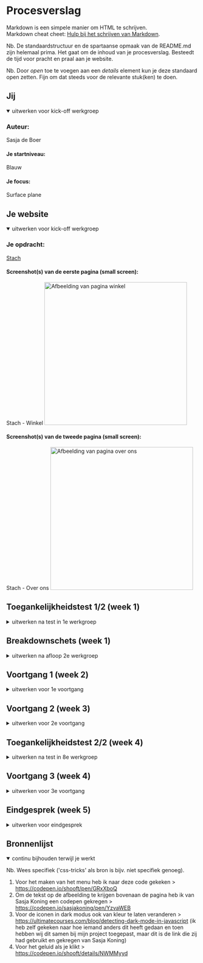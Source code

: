 # Procesverslag
Markdown is een simpele manier om HTML te schrijven.  
Markdown cheat cheet: [Hulp bij het schrijven van Markdown](https://github.com/adam-p/markdown-here/wiki/Markdown-Cheatsheet).

Nb. De standaardstructuur en de spartaanse opmaak van de README.md zijn helemaal prima. Het gaat om de inhoud van je procesverslag. Besteedt de tijd voor pracht en praal aan je website.

Nb. Door *open* toe te voegen aan een *details* element kun je deze standaard open zetten. Fijn om dat steeds voor de relevante stuk(ken) te doen.





## Jij

<details open>
  <summary>uitwerken voor kick-off werkgroep</summary>

  ### Auteur:
  Sasja de Boer

  #### Je startniveau:
  Blauw

  #### Je focus:
  Surface plane
 
</details>





## Je website

<details open>
  <summary>uitwerken voor kick-off werkgroep</summary>

  ### Je opdracht:
  <a href="https://stach-food.nl">Stach</a>

  #### Screenshot(s) van de eerste pagina (small screen): 
  Stach - Winkel
  <img src="readme-images/winkels" width="375px" alt="Afbeelding van pagina winkel">

  #### Screenshot(s) van de tweede pagina (small screen):
  Stach - Over ons
  <img src="readme-images/overons.png" width="375px" alt="Afbeelding van pagina over ons">
 
</details>



## Toegankelijkheidstest 1/2 (week 1)

<details>
  <summary>uitwerken na test in 1e werkgroep</summary>

  ### Bevindingen
  Lijst met je bevindingen die in de test naar voren kwamen:

  #### Screenreader
  - Bij de screenreader begon die in de footer met de nieuwsbrief. 
  - Bij heel veel dingen werd link gezegd terwijl het geen link is of had moeten zijn. 
  - Bij de afbeeldingen werd er gezegd dat er knoppen waren. Dus ik denk dat er een soort van knoppen onder de afbeeldingen zaten. Er zaten ook echte knoppen over de afbeelding, maar er werd niet echt goed benoemd wat deze waren, want het waren pijltjes dus best handig om te weten.
  - Hij leest eerst de H2 voor en dan de H1, ze staan ook wel in deze volgorde in de html. Maar je wilt eigenlijk dat de H1 eerst voorgelezen wordt.



  #### Muis en Toetsenbord 
  Met het tabben deed hij het pas na 3 keer, dus waarschijnlijk was die al ergens bezig maar kon ik het niet zien. Daarna ging de meteen naar het invulveld voor de nieuwsbrief (staat in de footer). Toen ging die pas naar helemaal boven. Dit kan je oplossen daar de html goed te schrijven zodat hij dit goed leest. Wanneer je tabt worden de elementen met blauw omringt, maar dit is niet heel duidelijk zichtbaar. Dit kan opgelost worden door de kleur aan te passen.


  #### Motoriek (shocks, elastiekjes)
  Ik had getest met de elastiekjes. Op mijn laptop ervaarde ik geen problemen, er zijn ook niet echt moeilijke of kleine dingen op de website dus dat ging goed. OP de telefoon werd het al wat lastiger, dat kwam ook omdat het lastig was om de telefoon goed vast te houden. Het was lastig om bij het hamburger menu te komen, dit kan opgelost worden door het menu-icon wat groter te maken zodat er beter op geklikt kan worden. De buttons op de winkels pagina waren opzich wel goed aan te klikken, soms klikte je verkeerd of moet je de telefoon een beetje draaien om goed bij de button te komen. Dit kan eventueel opgelost worden door de buttons iets groter te maken.


  #### Visueel (brillen, contrast, kleurenblind, dark/light). 
  Ik heb getest met de Combined loss bril en de Central field loss bril. Bij de Combined loss bril zaten er vlekken op de bril dus het duurde langer om te zien waar dingen staan en om de teksten te lezen.
  Bij de Central field loss zat er dus een vlek midden op de bril. Ik zag echt weinig en het was nog best lastig om echt voor je te blijven kijken, want je wilt eigenlijk gewoon om de stip heen kijken.

</details>



## Breakdownschets (week 1)

<details>
  <summary>uitwerken na afloop 2e werkgroep</summary>

  ### Eerste pagina: 
  <img src="readme-images/pagina1.png" width="375px" alt="Breakdownschets pagina 1">

  ### Tweede pagina:
  <img src="readme-images/pagina2.png" width="375px" alt="Breakdownschets pagina 2">


</details>





## Voortgang 1 (week 2)

<details>
  <summary>uitwerken voor 1e voortgang</summary>

  ### Stand van zaken
  De opdrachten maken ging vaak wel goed. Ik kon van de blauwe piste vaak alle opdrachten wel maken, maar rood lukte nog niet. Met de website maken was ik eerst begonnen om alle content erin te zetten en toen wilde ik beginnen aan de css, maar het werd een beetje rommelig. Ik heb toen ervoor gekozen om gewoon bovenaan de pagina te beginnen en zo verder naar beneden te werken. Ik vind het wel nog lastig om wat we in de opdrachten leren toe te passen op de website, ik weet soms nog niet precies wat ik waarvoor kan/moet gebruiken. Daardoor duurt alles veel langer en ben ik heel veel aan het op- en uitzoeken.
  


  ### Agenda voor meeting
  samen met je groepje opstellen

  | Jeannet                      | Mischa             | Naïm         | Sasja                             |
  | ---                          | ---                | ---          | ---                               |
  | Video readme                 | Witruimte          | ...          | Hamburgermenu responsive          |
  | Dynamische breakdown schets  | ...                | ...          | Wanneer flexbox, grid of position |             
  | ...                          | ...                | ...          | ...                               |


  ### Verslag van meeting
  hier na afloop snel de uitkomsten van de meeting vastleggen

  - Menubalk met hamburger menu komt volgende week met javascript, dus eerst verder werken aan de site en dan volgende week daar naar kijken. Het handigste is om te beginnen met een klein scherm met daar een hamburger menu en dan een @media te gebruiken wanneer het scherm groter word.
  - De echte website zit best goed in elkaar dus daar goed kijken wat zij gebruiken en dat overnemen. Voor de verschillende winkels/steden flexbox gebruiken met flexwrap en een max-width gebruiken om ervoor te zorgen dat er niet te veel naast elkaar staan.


</details>





## Voortgang 2 (week 3)

<details>
  <summary>uitwerken voor 2e voortgang</summary>

  ### Stand van zaken
  Het is mij een soort van geluk om het hamburger menu voor elkar te krijgen. 
  Eigenlijk wil ik nog dat als het scherm groot genoeg is dat dan het hamburger menu weer weggaat, maar ik ga nog kijken of ik dat verder wil uitzoeken. 
  Voor de rest ben ik wel al redelijk goed op weg, ik heb wel met een paar dingen dat ik niet zo goed weet hoe ik dat zelf kan oplossen.


  ### Agenda voor meeting
  samen met je groepje opstellen

  | Jeannet    | Mischa    | Naïm    | Sasja                                  |
  | ---        | ---       | ---     | ---                                    |
  | ---        | ---       | ...     | In het midden krijgen                  |
  | ---        | ---       | ...     | Het stukje met plaatje en tekst van Utrecht en hoe dat goed onder elkaar komt en als de ruimte er is dat het dan naast elkaar is. |             
  | ...        | ...       | ...     | Zwarte lijnen tussen sommige stukken   |


  ### Verslag van meeting
  hier na afloop snel de uitkomsten van de meeting vastleggen

  - Om sommige dingen in het midden te krijgen kan ik beter "margin-left: auto;" gebruiken, als die andere niet goed werken.
  - Om de elementen naast elkaar te krijgen moet ik gebruik maken van media query met display flex. 
  Dit moet ik wel nog uitzoeken hoe dit precies werkt.
  - Om een zwarte lijn bij sommige dingen te krijgen kan ik "border-top of border-bottom" gebruiken. 

</details>





## Toegankelijkheidstest 2/2 (week 4)

<details>
  <summary>uitwerken na test in 8e werkgroep</summary>

  ### Bevindingen
  Lijst met je bevindingen die in de test naar voren kwamen (geef ook aan wat er verbeterd is):

  #### Screenreader
  Veel dingen gingen goed met de screenreader er waren twee dingen die opvielen en nog niet helemaal goed waren:
  - De screenreader leest niet alle images, eigenlijk alleen de bovenste afbeelding. Dus hier moet ik nog even naar kijken zodat de screenreader wel zegt dat er een afbeelding staat.
  - Op mijn pagina staat bijna helemaal boven aan een H1 en H2, de H2 staat alleen boven de H1 als opmaak maar daardoor las de screenreader eerst de H2 en daarna pas de H1. Dit heb ik opgelost door in de HTML eerst de H1 en dan H2 te plaatsen en dan in de css met flexbox en flex-direction dit weer om te draaien.
  


  #### Muis en Toetsenbord 
  Wanneer je begint met tabben dan al snel bij het hamburger menu loop je tegen een probleem aan, want wanneer je daarin tabt dan zie je niet dat je in het hamburger menu bent. De oplossing hiervoor is .....

  De kleur van het tabben is nog standaard blauw, dus soms viel dat niet goed op. Dit kan ik oplossen door de kleur en de dikte aan te passen zodat het wat meer opvalt.

  De states van de knoppen moeten nog aangepast worden het viel nu bijvoorbeeld niet op op welke pagina je was.



  #### Motoriek (shocks, elastiekjes)
  Ik heb getest met de elastiekjes. Op de laptop ging dit voor mijn site nog wel redelijk. Ik heb niet veel kleine knoppen, alleen met de knoppen op de pagina van de winkels was het ietsjes lastiger. Dus ik heb er wel voor gekozen om die knoppen iets groter te maken zodat het klikken wat makkelijker gaat.
  Hier korte omschrijving (met indien nodig afbeeldingen)


  #### Visueel (brillen, contrast, kleurenblind, dark/light). 
  Ik heb getest met de blur bril. Ik vond het met deze bril uberhaupt lastig om iets te zien. De plaatjes kwa kleur zag je wel nog een soort van goed, je zag iniedergeval dat er een plaatje was. 
  De buttons op de pagina van de winkels waren er slecht te zien, het leek net één grote knop. Dus deze ga ik ook iets verder uit elkaar zetten en duidelijker maken welke knop geselecteerd is.
  De tekst op sommige delen was niet eens te zien dat er tekst was, het leek meer op een zwarte vlek. Dus deze tekst zal ik iets groter maken.

</details>





## Voortgang 3 (week 4)

<details>
  <summary>uitwerken voor 3e voortgang</summary>

  ### Stand van zaken
  Ik heb het stukje met de media query los gelaten, het lukte mij niet helemaal en ik wil mij toch meer focussen op de animaties. 
  Dus misschien als ik nog tijd heb dat ik het dan nog ga uitzoeken.
  Het is deze week gelukt om de hele basis van de website zo te krijgen dat ik tevreden ben en dat alles goed werkt.
  Ik moet mij nu nog even gaan richten op animaties om die er allemaal in de krijgen en dark mode.
  Ook moet ik nog de states van buttons maken.


  ### Agenda voor meeting
  samen met je groepje opstellen

  | Jeannet  | Mischa  | Naïm  | Sasja            |
  | ---      | ---     | ---   | ---              |
  | ---      | ---     | ---   | Letters springen is nu en blijven dan half staan, kan dit ook anders.|
  | ---      | ---     | ---   | Dark modus, dat de iconen ook van kleur veranderen.             |
  | ...      | ...     | ...   | ...              |


  ### Verslag van meeting
  hier na afloop snel de uitkomsten van de meeting vastleggen

  - Ik heb van Sasja Koning een codepen gekregen met de uitleg hoe ik dit kan aanpassen. Voor nu heeft dit niet mijn aandacht en wil ik eerst zorgen dat de rest van de website af komt.
  - Deze vraag over dark modus had iemand anders ook, dus ik heb daarbij meegekeken en uiteindelijk is het gelukt om de iconen ook van kleur te laten veranderen wanneer het in dark modus staat.
  - nog een punt
  - ...

</details>





## Eindgesprek (week 5)

<details>
  <summary>uitwerken voor eindgesprek</summary>

  ### Je uitkomst - karakteristiek screenshots:
  <img src="readme-images/dummy-plaatje.jpg" width="375px" alt="uitomst opdracht 1">


  ### Dit ging goed/Heb ik geleerd: 
  Korte omschrijving met plaatjes

  <img src="readme-images/dummy-plaatje.jpg" width="375px" alt="top">


  ### Dit was lastig/Is niet gelukt:
  Ik heb bij mijn logo bovenin dat de letters springen. Ik wilde eigenlijk dat als je daarvan af gaat dat de letters hun 'sprong' afmaken. Ik had hiervoor een soortgelijke codepen gekregen, maar ik vond dit nog wel lastig dus heb ik ervoor gekozen om dit zo te laten. Dit is de codepen > https://codepen.io/sasjakoning/pen/YzvaWEB

  <img src="readme-images/dummy-plaatje.jpg" width="375px" alt="bummer">
</details>





## Bronnenlijst

<details open>
  <summary>continu bijhouden terwijl je werkt</summary>

  Nb. Wees specifiek ('css-tricks' als bron is bijv. niet specifiek genoeg).

  1. Voor het maken van het menu heb ik naar deze code gekeken > https://codepen.io/shooft/pen/GRxXboQ
  2. Om de tekst op de afbeelding te krijgen bovenaan de pagina heb ik van Sasja Koning een codepen gekregen > https://codepen.io/sasjakoning/pen/YzvaWEB
  3. Voor de iconen in dark modus ook van kleur te laten veranderen > https://ultimatecourses.com/blog/detecting-dark-mode-in-javascript (ik heb zelf gekeken naar hoe iemand anders dit heeft gedaan en toen hebben wij dit samen bij mijn project toegepast, maar dit is de link die zij had gebruikt en gekregen van Sasja Koning)
  4. Voor het geluid als je klikt > https://codepen.io/shooft/details/NWMMyyd

  
  

</details>